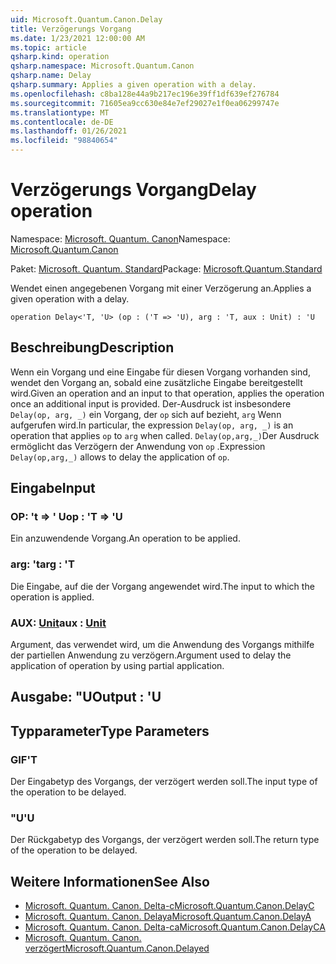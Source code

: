```yaml
---
uid: Microsoft.Quantum.Canon.Delay
title: Verzögerungs Vorgang
ms.date: 1/23/2021 12:00:00 AM
ms.topic: article
qsharp.kind: operation
qsharp.namespace: Microsoft.Quantum.Canon
qsharp.name: Delay
qsharp.summary: Applies a given operation with a delay.
ms.openlocfilehash: c8ba128e44a9b217ec196e39ff1df639ef276784
ms.sourcegitcommit: 71605ea9cc630e84e7ef29027e1f0ea06299747e
ms.translationtype: MT
ms.contentlocale: de-DE
ms.lasthandoff: 01/26/2021
ms.locfileid: "98840654"
---
```

# <a name="delay-operation"></a><span data-ttu-id="a3135-102">Verzögerungs Vorgang</span><span class="sxs-lookup"><span data-stu-id="a3135-102">Delay operation</span></span>

<span data-ttu-id="a3135-103">Namespace: [Microsoft. Quantum. Canon](xref:Microsoft.Quantum.Canon)</span><span class="sxs-lookup"><span data-stu-id="a3135-103">Namespace: [Microsoft.Quantum.Canon](xref:Microsoft.Quantum.Canon)</span></span>

<span data-ttu-id="a3135-104">Paket: [Microsoft. Quantum. Standard](https://nuget.org/packages/Microsoft.Quantum.Standard)</span><span class="sxs-lookup"><span data-stu-id="a3135-104">Package: [Microsoft.Quantum.Standard](https://nuget.org/packages/Microsoft.Quantum.Standard)</span></span>


<span data-ttu-id="a3135-105">Wendet einen angegebenen Vorgang mit einer Verzögerung an.</span><span class="sxs-lookup"><span data-stu-id="a3135-105">Applies a given operation with a delay.</span></span>

```qsharp
operation Delay<'T, 'U> (op : ('T => 'U), arg : 'T, aux : Unit) : 'U
```


## <a name="description"></a><span data-ttu-id="a3135-106">Beschreibung</span><span class="sxs-lookup"><span data-stu-id="a3135-106">Description</span></span>

<span data-ttu-id="a3135-107">Wenn ein Vorgang und eine Eingabe für diesen Vorgang vorhanden sind, wendet den Vorgang an, sobald eine zusätzliche Eingabe bereitgestellt wird.</span><span class="sxs-lookup"><span data-stu-id="a3135-107">Given an operation and an input to that operation, applies the operation once an additional input is provided.</span></span>
<span data-ttu-id="a3135-108">Der-Ausdruck ist insbesondere `Delay(op, arg, _)` ein Vorgang, der `op` sich auf bezieht, `arg` Wenn aufgerufen wird.</span><span class="sxs-lookup"><span data-stu-id="a3135-108">In particular, the expression `Delay(op, arg, _)` is an operation that applies `op` to `arg` when called.</span></span>
<span data-ttu-id="a3135-109">`Delay(op,arg,_)`Der Ausdruck ermöglicht das Verzögern der Anwendung von `op` .</span><span class="sxs-lookup"><span data-stu-id="a3135-109">Expression `Delay(op,arg,_)` allows to delay the application of `op`.</span></span>

## <a name="input"></a><span data-ttu-id="a3135-110">Eingabe</span><span class="sxs-lookup"><span data-stu-id="a3135-110">Input</span></span>

### <a name="op--t--u"></a><span data-ttu-id="a3135-111">OP: 't => ' U</span><span class="sxs-lookup"><span data-stu-id="a3135-111">op : 'T => 'U</span></span> 

<span data-ttu-id="a3135-112">Ein anzuwendende Vorgang.</span><span class="sxs-lookup"><span data-stu-id="a3135-112">An operation to be applied.</span></span>


### <a name="arg--t"></a><span data-ttu-id="a3135-113">arg: 't</span><span class="sxs-lookup"><span data-stu-id="a3135-113">arg : 'T</span></span>

<span data-ttu-id="a3135-114">Die Eingabe, auf die der Vorgang angewendet wird.</span><span class="sxs-lookup"><span data-stu-id="a3135-114">The input to which the operation is applied.</span></span>


### <a name="aux--unit"></a><span data-ttu-id="a3135-115">AUX: [Unit](xref:microsoft.quantum.lang-ref.unit)</span><span class="sxs-lookup"><span data-stu-id="a3135-115">aux : [Unit](xref:microsoft.quantum.lang-ref.unit)</span></span>

<span data-ttu-id="a3135-116">Argument, das verwendet wird, um die Anwendung des Vorgangs mithilfe der partiellen Anwendung zu verzögern.</span><span class="sxs-lookup"><span data-stu-id="a3135-116">Argument used to delay the application of operation by using partial application.</span></span>



## <a name="output--u"></a><span data-ttu-id="a3135-117">Ausgabe: "U</span><span class="sxs-lookup"><span data-stu-id="a3135-117">Output : 'U</span></span>



## <a name="type-parameters"></a><span data-ttu-id="a3135-118">Typparameter</span><span class="sxs-lookup"><span data-stu-id="a3135-118">Type Parameters</span></span>

### <a name="t"></a><span data-ttu-id="a3135-119">GIF</span><span class="sxs-lookup"><span data-stu-id="a3135-119">'T</span></span>

<span data-ttu-id="a3135-120">Der Eingabetyp des Vorgangs, der verzögert werden soll.</span><span class="sxs-lookup"><span data-stu-id="a3135-120">The input type of the operation to be delayed.</span></span>
### <a name="u"></a><span data-ttu-id="a3135-121">"U</span><span class="sxs-lookup"><span data-stu-id="a3135-121">'U</span></span>

<span data-ttu-id="a3135-122">Der Rückgabetyp des Vorgangs, der verzögert werden soll.</span><span class="sxs-lookup"><span data-stu-id="a3135-122">The return type of the operation to be delayed.</span></span>

## <a name="see-also"></a><span data-ttu-id="a3135-123">Weitere Informationen</span><span class="sxs-lookup"><span data-stu-id="a3135-123">See Also</span></span>

- [<span data-ttu-id="a3135-124">Microsoft. Quantum. Canon. Delta-c</span><span class="sxs-lookup"><span data-stu-id="a3135-124">Microsoft.Quantum.Canon.DelayC</span></span>](xref:Microsoft.Quantum.Canon.DelayC)
- [<span data-ttu-id="a3135-125">Microsoft. Quantum. Canon. Delaya</span><span class="sxs-lookup"><span data-stu-id="a3135-125">Microsoft.Quantum.Canon.DelayA</span></span>](xref:Microsoft.Quantum.Canon.DelayA)
- [<span data-ttu-id="a3135-126">Microsoft. Quantum. Canon. Delta-ca</span><span class="sxs-lookup"><span data-stu-id="a3135-126">Microsoft.Quantum.Canon.DelayCA</span></span>](xref:Microsoft.Quantum.Canon.DelayCA)
- [<span data-ttu-id="a3135-127">Microsoft. Quantum. Canon. verzögert</span><span class="sxs-lookup"><span data-stu-id="a3135-127">Microsoft.Quantum.Canon.Delayed</span></span>](xref:Microsoft.Quantum.Canon.Delayed)